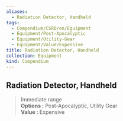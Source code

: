 ```yaml
---
aliases:
  - Radiation Detector, Handheld
tags:
  - Compendium/CSRD/en/Equipment
  - Equipment/Post-Apocalyptic
  - Equipment/Utility-Gear
  - Equipment/Value/Expensive
title: Radiation Detector, Handheld
collection: Equipment
kind: Compendium
---
```

## Radiation Detector, Handheld  
  
>Immediate range  
> **Options :** Post-Apocalyptic, Utility Gear  
> **Value :** Expensive